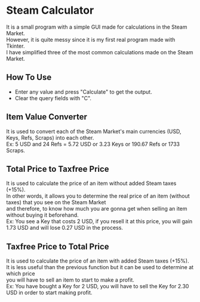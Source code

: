# Steam Calculator
It is a small program with a simple GUI made for calculations in the Steam Market.\
However, it is quite messy since it is my first real program made with Tkinter.\
I have simplified three of the most common calculations made on the Steam Market.

## How To Use
- Enter any value and press "Calculate" to get the output.
- Clear the query fields with "C".

## Item Value Converter
It is used to convert each of the Steam Market's main currencies (USD, Keys, Refs, Scraps) into each other.\
Ex: 5 USD and 24 Refs = 5.72 USD or 3.23 Keys or 190.67 Refs or 1733 Scraps.

## Total Price to Taxfree Price
It is used to calculate the price of an item without added Steam taxes (+15%).\
In other words, it allows you to determine the real price of an item (without taxes) that you see on the Steam Market\
and therefore, to know how much you are gonna get when selling an item without buying it beforehand.\
Ex: You see a Key that costs 2 USD, if you resell it at this price, you will gain 1.73 USD and will lose 0.27 USD in the process.

## Taxfree Price to Total Price
It is used to calculate the price of an item with added Steam taxes (+15%).\
It is less useful than the previous function but it can be used to determine at which price\
you will have to sell an item to start to make a profit.\
Ex: You have bought a Key for 2 USD, you will have to sell the Key for 2.30 USD in order to start making profit.